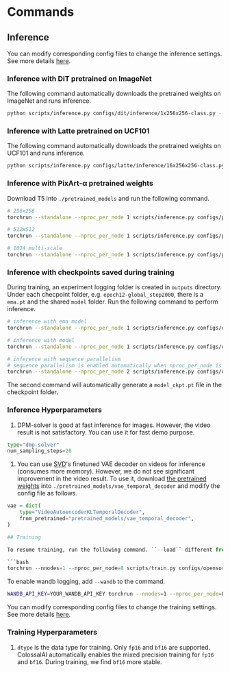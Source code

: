 # Commands

## Inference

You can modify corresponding config files to change the inference settings. See more details [here](/docs/structure.md#inference-config-demos).

### Inference with DiT pretrained on ImageNet

The following command automatically downloads the pretrained weights on ImageNet and runs inference.

```bash
python scripts/inference.py configs/dit/inference/1x256x256-class.py --ckpt-path DiT-XL-2-256x256.pt
```

### Inference with Latte pretrained on UCF101

The following command automatically downloads the pretrained weights on UCF101 and runs inference.

```bash
python scripts/inference.py configs/latte/inference/16x256x256-class.py --ckpt-path Latte-XL-2-256x256-ucf101.pt
```

### Inference with PixArt-α pretrained weights

Download T5 into `./pretrained_models` and run the following command.

```bash
# 256x256
torchrun --standalone --nproc_per_node 1 scripts/inference.py configs/pixart/inference/1x256x256.py --ckpt-path PixArt-XL-2-256x256.pth

# 512x512
torchrun --standalone --nproc_per_node 1 scripts/inference.py configs/pixart/inference/1x512x512.py --ckpt-path PixArt-XL-2-512x512.pth

# 1024 multi-scale
torchrun --standalone --nproc_per_node 1 scripts/inference.py configs/pixart/inference/1x1024MS.py --ckpt-path PixArt-XL-2-1024MS.pth
```

### Inference with checkpoints saved during training

During training, an experiment logging folder is created in `outputs` directory. Under each checpoint folder, e.g. `epoch12-global_step2000`, there is a `ema.pt` and the shared `model` folder. Run the following command to perform inference.

```bash
# inference with ema model
torchrun --standalone --nproc_per_node 1 scripts/inference.py configs/opensora/inference/16x256x256.py --ckpt-path outputs/001-STDiT-XL-2/epoch12-global_step2000/ema.pt

# inference with model
torchrun --standalone --nproc_per_node 1 scripts/inference.py configs/opensora/inference/16x256x256.py --ckpt-path outputs/001-STDiT-XL-2/epoch12-global_step2000

# inference with sequence parallelism
# sequence parallelism is enabled automatically when nproc_per_node is larger than 1
torchrun --standalone --nproc_per_node 2 scripts/inference.py configs/opensora/inference/16x256x256.py --ckpt-path outputs/001-STDiT-XL-2/epoch12-global_step2000
```

The second command will automatically generate a `model_ckpt.pt` file in the checkpoint folder.

### Inference Hyperparameters

1. DPM-solver is good at fast inference for images. However, the video result is not satisfactory. You can use it for fast demo purpose.

```python
type="dmp-solver"
num_sampling_steps=20
```

1. You can use [SVD](https://huggingface.co/stabilityai/stable-video-diffusion-img2vid-xt)'s finetuned VAE decoder on videos for inference (consumes more memory). However, we do not see significant improvement in the video result. To use it, download [the pretrained weights](https://huggingface.co/maxin-cn/Latte/tree/main/t2v_required_models/vae_temporal_decoder) into `./pretrained_models/vae_temporal_decoder` and modify the config file as follows.

```python
vae = dict(
    type="VideoAutoencoderKLTemporalDecoder",
    from_pretrained="pretrained_models/vae_temporal_decoder",
)

## Training

To resume training, run the following command. ``--load`` different from ``--ckpt-path`` as it loads the optimizer and dataloader states.

```bash
torchrun --nnodes=1 --nproc_per_node=8 scripts/train.py configs/opensora/train/64x512x512.py --data-path YOUR_CSV_PATH --load YOUR_PRETRAINED_CKPT
```

To enable wandb logging, add `--wandb` to the command.

```bash
WANDB_API_KEY=YOUR_WANDB_API_KEY torchrun --nnodes=1 --nproc_per_node=8 scripts/train.py configs/opensora/train/64x512x512.py --data-path YOUR_CSV_PATH --wandb True
```

You can modify corresponding config files to change the training settings. See more details [here](/docs/structure.md#training-config-demos).

### Training Hyperparameters

1. `dtype` is the data type for training. Only `fp16` and `bf16` are supported. ColossalAI automatically enables the mixed precision training for `fp16` and `bf16`. During training, we find `bf16` more stable.

